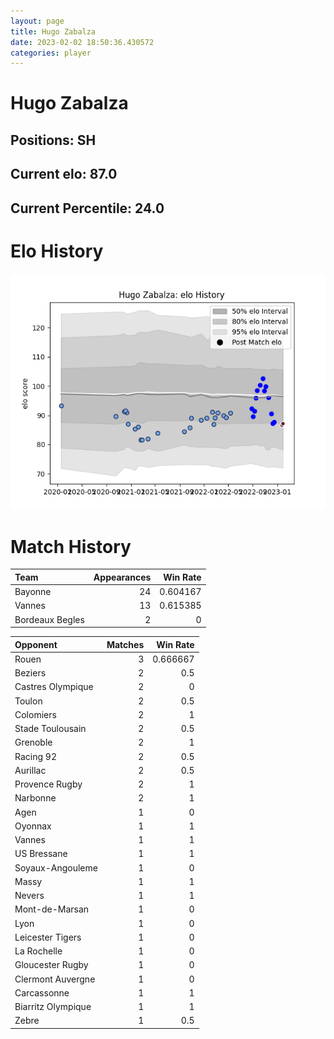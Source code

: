 ```yaml
---  
layout: page  
title: Hugo Zabalza  
date: 2023-02-02 18:50:36.430572  
categories: player  
---
```

# Hugo Zabalza

## Positions: SH

## Current elo: 87.0

## Current Percentile: 24.0

# Elo History


![elo history](history_HugoZabalza.png)
# Match History


| Team            |   Appearances |   Win Rate |
|:----------------|--------------:|-----------:|
| Bayonne         |            24 |   0.604167 |
| Vannes          |            13 |   0.615385 |
| Bordeaux Begles |             2 |   0        |

| Opponent           |   Matches |   Win Rate |
|:-------------------|----------:|-----------:|
| Rouen              |         3 |   0.666667 |
| Beziers            |         2 |   0.5      |
| Castres Olympique  |         2 |   0        |
| Toulon             |         2 |   0.5      |
| Colomiers          |         2 |   1        |
| Stade Toulousain   |         2 |   0.5      |
| Grenoble           |         2 |   1        |
| Racing 92          |         2 |   0.5      |
| Aurillac           |         2 |   0.5      |
| Provence Rugby     |         2 |   1        |
| Narbonne           |         2 |   1        |
| Agen               |         1 |   0        |
| Oyonnax            |         1 |   1        |
| Vannes             |         1 |   1        |
| US Bressane        |         1 |   1        |
| Soyaux-Angouleme   |         1 |   0        |
| Massy              |         1 |   1        |
| Nevers             |         1 |   1        |
| Mont-de-Marsan     |         1 |   0        |
| Lyon               |         1 |   0        |
| Leicester Tigers   |         1 |   0        |
| La Rochelle        |         1 |   0        |
| Gloucester Rugby   |         1 |   0        |
| Clermont Auvergne  |         1 |   0        |
| Carcassonne        |         1 |   1        |
| Biarritz Olympique |         1 |   1        |
| Zebre              |         1 |   0.5      |